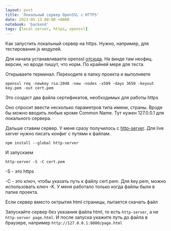 ```yaml
---
layout: post
title: 'Локальный сервер OpenSSL с HTTPS'
date: 2023-05-13 00:00 +0000
notebook: 'backend'
tags: [local server, https, openssl]
---
```

Как запустить локальный сервер на https. Нужно, например, для тестирования js модулей.

Для начала устанавливаете openssl [отсюда](https://wiki.openssl.org/index.php/Binaries). На винде там неофиц. версии, но вроде пишут, что норм. По крайней мере для теста.

Открываете терминал. Переходите в папку проекта и выполняете 

`openssl req -newkey rsa:2048 -new -nodes -x509 -days 3650 -keyout key.pem -out cert.pem`

Это создаст два файла сертификатов, необходимых для работы https

Оно спросит ввести несколько параметров типа имени, страны. Вроде бы можно вводить любые кроме Common Name. Тут нужен 127.0.0.1 для локального сервера.

Дальше ставим сервер. У меня сразу получилось с [http-server](https://www.npmjs.com/package/http-server). Для live server нужно писать конфиг с путями к файлам.

`npm install --global http-server`

И запускаем 

`http-server -S -C cert.pem`

-S - это https

-C - это ключ, чтобы указать путь к файлу cert.pem. Для key.pem, можно использовать ключ -K. У меня работало только когда файлы были в папке проекта.

Если сервер вместо октрытия html страницы, пытается скачать файл

Запускайте сервер без указания файла html, то есть `http-server`, а не `http-server page.html`. И после запуска укажите путь до файла в браузере, например `http://127.0.0.1:8080/page.html`
